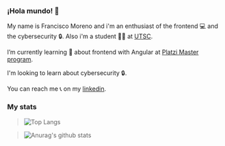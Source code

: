 ### ¡Hola mundo! 👋
 My name is Francisco Moreno and i'm an enthusiast of the frontend 💻 and the cybersecurity 🔒. Also i'm a student 👨‍🎓 at [UTSC](http://www.utsc.edu.mx/).
 
 I’m currently learning 🧠 about frontend with Angular at [Platzi Master program](https://platzi.com/blog/que-es-platzi-master/).
 
 I'm looking to learn about cybersecurity 🔒.
 
 You can reach me 📞 on my [linkedin](https://www.linkedin.com/in/frxncismor/).
 
 ### My stats
 >![Top Langs](https://github-readme-stats.vercel.app/api/top-langs/?username=frxncismor&theme=buefy&layout=compact)
 
 >![Anurag's github stats](https://github-readme-stats.vercel.app/api?username=frxncismor&count_private=true&show_icons=true&theme=vue)

<!--
**frxncismor/frxncismor** is a ✨ _special_ ✨ repository because its `README.md` (this file) appears on your GitHub profile.

Here are some ideas to get you started:

- 🔭 I’m currently working on ...
- 🌱 I’m currently learning ...
- 👯 I’m looking to collaborate on ...
- 🤔 I’m looking for help with ...
- 💬 Ask me about ...
- 📫 How to reach me: ...
- 😄 Pronouns: ...
- ⚡ Fun fact: ...
-->
